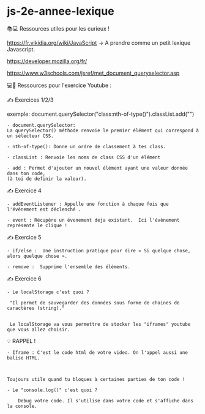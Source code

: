 # js-2e-annee-lexique

 📚💻 Ressources utiles pour les curieux !  


https://fr.vikidia.org/wiki/JavaScript  ->  A prendre comme un petit lexique Javascript.  

https://developer.mozilla.org/fr/

https://www.w3schools.com/jsref/met_document_queryselector.asp




 💻🔴 Ressources pour l'exercice Youtube :


 ✍️ Exercices 1/2/3

exemple: document.querySelector("class:nth-of-type()").classList.add("")

    - document.querySelector:
    La querySelector() méthode renvoie le premier élément qui correspond à un sélecteur CSS.

    - nth-of-type(): Donne un ordre de classement à tes class.

    - classList : Renvoie les noms de class CSS d'un élément
    
    - add : Permet d'ajouter un nouvel élément ayant une valeur donnée dans ton code,
    (à toi de definir la valeur).
    
    
    
   
    
✍️ Exercice 4


    - addEventListener : Appelle une fonction à chaque fois que l'évènement est déclenché .
    
    - event : Récupère un évenement deja existant.  Ici l'évènement représente le clique !
    
    
✍️ Exercice 5

    - if/else :  Une instruction pratique pour dire « Si quelque chose, alors quelque chose ».
    
    - remove :  Supprime l'ensemble des éléments.
    
    
    
✍️ Exercice 6
    
    - Le localStorage c'est quoi ? 
    
     "Il permet de sauvegarder des données sous forme de chaines de caractères (string)." 
     
     
     Le localStorage va vous permettre de stocker les "iframes" youtube que vous allez choisir.




 
   💡 RAPPEL !

    - Iframe : C'est le code html de votre video. On l'appel aussi une balise HTML.
    
    

    Toujours utile quand tu bloques à certaines parties de ton code !

    - Le "console.log()" c'est quoi ?
    
        Debug votre code. Il s'utilise dans votre code et s'affiche dans la console.
